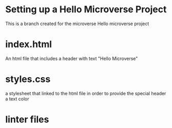 # Setting up a Hello Microverse Project
This is a branch created for the microverse Hello microverse project
# index.html 
An html file that includes a header with text "Hello Microverse"
# styles.css
a stylesheet that linked to the html file in order to provide the special header a text color
# linter files
